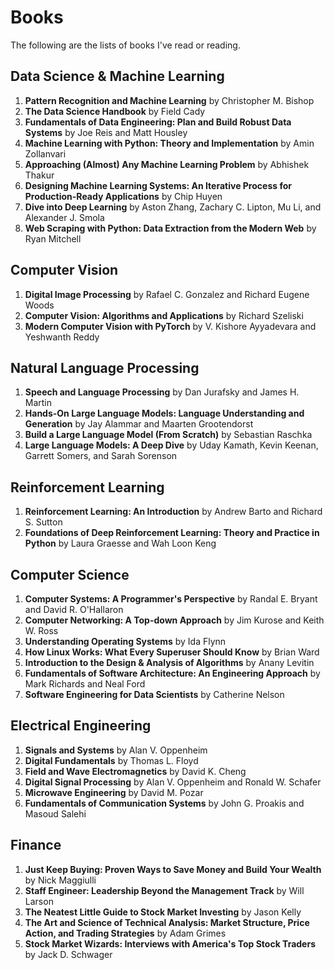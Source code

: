 # Books

The following are the lists of books I've read or reading.

## Data Science & Machine Learning

1. **Pattern Recognition and Machine Learning** by Christopher M. Bishop
2. **The Data Science Handbook** by Field Cady
3. **Fundamentals of Data Engineering: Plan and Build Robust Data Systems** by Joe Reis and Matt Housley
4. **Machine Learning with Python: Theory and Implementation** by Amin Zollanvari
5. **Approaching (Almost) Any Machine Learning Problem** by Abhishek Thakur
6. **Designing Machine Learning Systems: An Iterative Process for Production-Ready Applications** by Chip Huyen
7. **Dive into Deep Learning** by Aston Zhang, Zachary C. Lipton, Mu Li, and Alexander J. Smola
8. **Web Scraping with Python: Data Extraction from the Modern Web** by Ryan Mitchell

## Computer Vision

1. **Digital Image Processing** by Rafael C. Gonzalez and Richard Eugene Woods
2. **Computer Vision: Algorithms and Applications** by Richard Szeliski
3. **Modern Computer Vision with PyTorch** by V. Kishore Ayyadevara and Yeshwanth Reddy

## Natural Language Processing

1. **Speech and Language Processing** by Dan Jurafsky and James H. Martin
2. **Hands-On Large Language Models: Language Understanding and Generation** by Jay Alammar and Maarten Grootendorst
3. **Build a Large Language Model (From Scratch)** by Sebastian Raschka
4. **Large Language Models: A Deep Dive** by  Uday Kamath, Kevin Keenan, Garrett Somers, and Sarah Sorenson

## Reinforcement Learning

1. **Reinforcement Learning: An Introduction** by Andrew Barto and Richard S. Sutton
2. **Foundations of Deep Reinforcement Learning: Theory and Practice in Python** by Laura Graesse and Wah Loon Keng

## Computer Science

1. **Computer Systems: A Programmer's Perspective** by Randal E. Bryant and David R. O'Hallaron
2. **Computer Networking: A Top-down Approach** by Jim Kurose and Keith W. Ross
3. **Understanding Operating Systems** by Ida Flynn
4. **How Linux Works: What Every Superuser Should Know** by Brian Ward
5. **Introduction to the Design & Analysis of Algorithms** by Anany Levitin
6. **Fundamentals of Software Architecture: An Engineering Approach** by Mark Richards and Neal Ford
7. **Software Engineering for Data Scientists** by Catherine Nelson

## Electrical Engineering

1. **Signals and Systems** by Alan V. Oppenheim
2. **Digital Fundamentals** by Thomas L. Floyd
3. **Field and Wave Electromagnetics** by David K. Cheng
4. **Digital Signal Processing** by Alan V. Oppenheim and Ronald W. Schafer
5. **Microwave Engineering** by David M. Pozar
6. **Fundamentals of Communication Systems** by John G. Proakis and Masoud Salehi

## Finance

1. **Just Keep Buying: Proven Ways to Save Money and Build Your Wealth** by Nick Maggiulli
2. **Staff Engineer: Leadership Beyond the Management Track** by Will Larson
3. **The Neatest Little Guide to Stock Market Investing** by Jason Kelly
4. **The Art and Science of Technical Analysis: Market Structure, Price Action, and Trading Strategies** by Adam Grimes
5. **Stock Market Wizards: Interviews with America's Top Stock Traders** by Jack D. Schwager